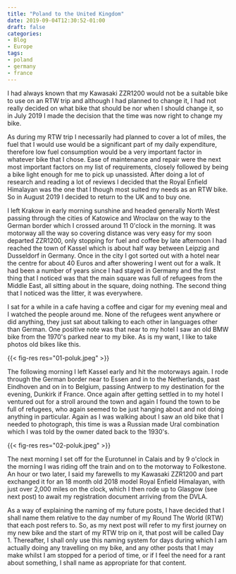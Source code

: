 ```yaml
---
title: "Poland to the United Kingdom"
date: 2019-09-04T12:30:52-01:00
draft: false
categories:
- Blog
- Europe
tags:
- poland
- germany
- france
---
```


I had always known that my Kawasaki ZZR1200 would not be a suitable bike to use on an RTW trip and although I had planned to change it, I had not really decided on what bike that should be nor when I should change it, so in July 2019 I made the decision that the time was now right to change my bike. 

As during my RTW trip I necessarily had planned to cover a lot of miles, the fuel that I would use would be a significant part of my daily expenditure, therefore low fuel consumption would be a very important factor in whatever bike that I chose. Ease of maintenance and repair were the next most important factors on my list of requirements, closely followed by being a bike light enough for me to pick up unassisted. After doing a lot of research and reading a lot of reviews I decided that the Royal Enfield Himalayan was the one that I though most suited my needs as an RTW bike. So in August 2019 I decided to return to the UK and to buy one.

I left Krakow in early morning sunshine and headed generally North West passing through the cities of Katowice and Wroclaw on the way to the German border which I crossed around 11 0'clock in the morning. It was motorway all the way so covering distance was very easy for my soon departed ZZR1200, only stopping for fuel and coffee by late afternoon I had reached the town of Kassel which is about half way between Leipzig and Dusseldorf in Germany. Once in the city I got sorted out with a hotel near the centre for about 40 Euros and after showering I went out for a walk. It had been a number of years since I had stayed in Germany and the first thing that I noticed was that the main square was full of refugees from the Middle East, all sitting about in the square, doing nothing. The second thing that I noticed was the litter, it was everywhere. 

I sat for a while in a cafe having a coffee and cigar for my evening meal and I watched the people around me. None of the refugees went anywhere or did anything, they just sat about talking to each other in languages other than German. One positive note was that near to my hotel I saw an old BMW bike from the 1970's parked near to my bike. As is my want, I like to take photos old bikes like this.

{{< fig-res res="01-poluk.jpeg" >}}

The following morning I left Kassel early and hit the motorways again. I rode through the German border near to Essen and in to the Netherlands, past Eindhoven and on in to Belgium, passing Antwerp to my destination for the evening, Dunkirk if France. Once again after getting settled in to my hotel I ventured out for a stroll around the town and again I found the town to be full of refugees, who again seemed to be just hanging about and not doing anything in particular. Again as I was walking about I saw an old bike that I needed to photograph, this time is was a Russian made Ural combination which I was told by the owner dated back to the 1930's.

{{< fig-res res="02-poluk.jpeg" >}}

The next morning I set off for the Eurotunnel in Calais and by 9 o'clock in the morning I was riding off the train and on to the motorway to Folkestone. An hour or two later, I said my farewells to my Kawasaki ZZR1200 and part exchanged it for an 18 month old 2018 model Royal Enfield Himalayan, with just over 2,000 miles on the clock, which I then rode up to Glasgow (see next post) to await my registration document arriving from the DVLA. 

As a way of explaining the naming of my future posts, I have decided that I shall name them relative to the day number of my Round The World (RTW) that each post refers to. So, as my next post will refer to my first journey on my new bike and the start of my RTW trip on it, that post will be called Day 1. Thereafter, I shall only use this naming system for days during which I am actually doing any travelling on my bike, and any other posts that I may make whilst I am stopped for a period of time, or if I feel the need for a rant about something, I shall name as appropriate for that content.